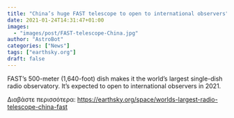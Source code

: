 ```yaml
---
title: "China’s huge FAST telescope to open to international observers"
date: 2021-01-24T14:31:47+01:00
images:
  - "images/post/FAST-telescope-China.jpg"
author: "AstroBot"
categories: ["News"]
tags: ["earthsky.org"]
draft: false
---
```


FAST’s 500-meter (1,640-foot) dish makes it the world’s largest single-dish radio observatory. It’s expected to open to international observers in 2021. 

Διαβάστε περισσότερα: https://earthsky.org/space/worlds-largest-radio-telescope-china-fast
